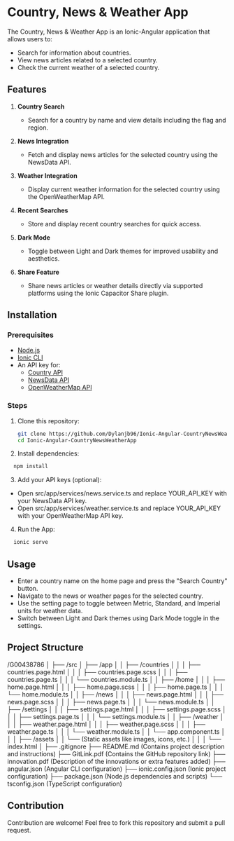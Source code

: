 # Country, News & Weather App

The Country, News & Weather App is an Ionic-Angular application that allows users to:
- Search for information about countries.
- View news articles related to a selected country.
- Check the current weather of a selected country.

## Features

1. **Country Search**
   - Search for a country by name and view details including the flag and region.

2. **News Integration**
   - Fetch and display news articles for the selected country using the NewsData API.

3. **Weather Integration**
   - Display current weather information for the selected country using the OpenWeatherMap API.

4. **Recent Searches**
   - Store and display recent country searches for quick access.

5. **Dark Mode**
   - Toggle between Light and Dark themes for improved usability and aesthetics.

6. **Share Feature**
   - Share news articles or weather details directly via supported platforms using the Ionic Capacitor Share plugin.

## Installation

### Prerequisites
- [Node.js](https://nodejs.org/)
- [Ionic CLI](https://ionicframework.com/docs/cli/installation)
- An API key for:
  - [Country API](https://restcountries.com/#endpoints-name)
  - [NewsData API](https://newsdata.io/)
  - [OpenWeatherMap API](https://openweathermap.org/)

### Steps
1. Clone this repository:
   ```bash
   git clone https://github.com/Dylanjb96/Ionic-Angular-CountryNewsWeatherApp.git
   cd Ionic-Angular-CountryNewsWeatherApp

2. Install dependencies:
 ```bash
   npm install
```
3. Add your API keys (optional):
- Open src/app/services/news.service.ts and replace YOUR_API_KEY with your NewsData API key.
- Open src/app/services/weather.service.ts and replace YOUR_API_KEY with your OpenWeatherMap API key.

4. Run the App:
 ```bash
   ionic serve
   ```

## Usage
- Enter a country name on the home page and press the "Search Country" button.
- Navigate to the news or weather pages for the selected country.
- Use the setting page to toggle between Metric, Standard, and Imperial units for weather data.
- Switch between Light and Dark themes using Dark Mode toggle in the settings.

## Project Structure
/G00438786
│
├── /src
│   ├── /app
│   │   ├── /countries
│   │   │   ├── countries.page.html
│   │   │   ├── countries.page.scss
│   │   │   ├── countries.page.ts
│   │   │   └── countries.module.ts
│   │   ├── /home
│   │   │   ├── home.page.html
│   │   │   ├── home.page.scss
│   │   │   ├── home.page.ts
│   │   │   └── home.module.ts
│   │   ├── /news
│   │   │   ├── news.page.html
│   │   │   ├── news.page.scss
│   │   │   ├── news.page.ts
│   │   │   └── news.module.ts
│   │   ├── /settings
│   │   │   ├── settings.page.html
│   │   │   ├── settings.page.scss
│   │   │   ├── settings.page.ts
│   │   │   └── settings.module.ts
│   │   ├── /weather
│   │   │   ├── weather.page.html
│   │   │   ├── weather.page.scss
│   │   │   ├── weather.page.ts
│   │   │   └── weather.module.ts
│   │   └── app.component.ts
│   │
│   ├── /assets
│   │   └── (Static assets like images, icons, etc.)
│   │
│   └── index.html
│
├── .gitignore
├── README.md (Contains project description and instructions)
├── GitLink.pdf (Contains the GitHub repository link)
├── innovation.pdf (Description of the innovations or extra features added)
├── angular.json (Angular CLI configuration)
├── ionic.config.json (Ionic project configuration)
├── package.json (Node.js dependencies and scripts)
└── tsconfig.json (TypeScript configuration)


## Contribution
Contribution are welcome! Feel free to fork this repository and submit a pull request. 


